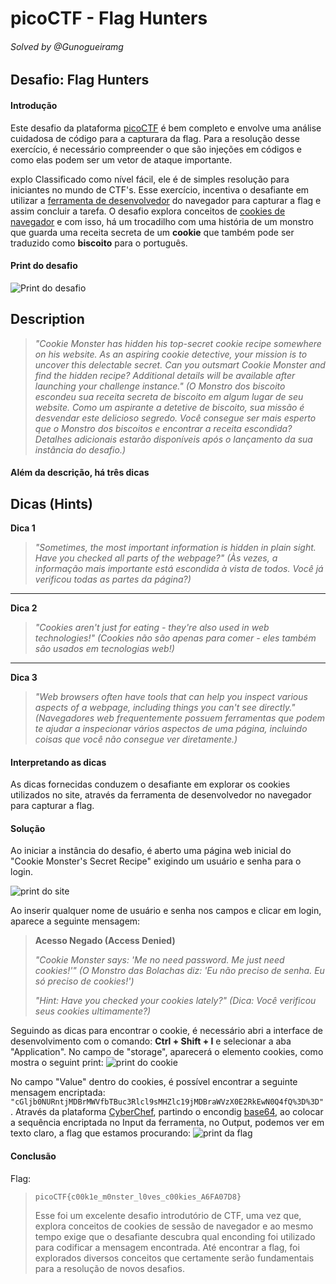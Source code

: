 # picoCTF - Flag Hunters
###### Solved by @Gunogueiramg

## Desafio: Flag Hunters
#### Introdução

Este desafio da plataforma [picoCTF](https://picoctf.org/) é bem completo e envolve uma análise cuidadosa de código para a capturara da flag. Para a resolução desse exercício, é necessário compreender o que são injeções em códigos e como elas podem ser um vetor de ataque importante.

explo Classificado como nível fácil, ele é de simples resolução para iniciantes no mundo de CTF's. Esse exercício, incentiva o desafiante em utilizar a [ferramenta de desenvolvedor](https://developer.mozilla.org/pt-BR/docs/Learn_web_development/Howto/Tools_and_setup/What_are_browser_developer_tools) do navegador para capturar a flag e assim concluir a tarefa. O desafio explora conceitos de [cookies de navegador](https://pingback.com/br/resources/o-que-sao-cookies/) e  com isso, há um trocadilho com uma história de um monstro que guarda uma receita secreta de um **cookie** que também pode ser traduzido como **biscoito** para o português.

#### Print do desafio
![Print do desafio](https://i.imgur.com/uLX2Qft.png)

## Description

> *"Cookie Monster has hidden his top-secret cookie recipe somewhere on his website. As an aspiring cookie detective, your mission is to uncover this delectable secret. Can you outsmart Cookie Monster and find the hidden recipe? Additional details will be available after launching your challenge instance."*
> *(O Monstro dos biscoito escondeu sua receita secreta de biscoito em algum lugar de seu website. Como um aspirante a detetive de biscoito, sua missão é desvendar este delicioso segredo. Você consegue ser mais esperto que o Monstro dos biscoitos e encontrar a receita escondida? Detalhes adicionais estarão disponíveis após o lançamento da sua instância do desafio.)*

#### Além da descrição, há três dicas
## Dicas (Hints)

**Dica 1**
> *"Sometimes, the most important information is hidden in plain sight. Have you checked all parts of the webpage?"*
> *(Às vezes, a informação mais importante está escondida à vista de todos. Você já verificou todas as partes da página?)*

---

**Dica 2**
> *"Cookies aren't just for eating - they're also used in web technologies!"*
> *(Cookies não são apenas para comer - eles também são usados em tecnologias web!)*

---

**Dica 3**
> *"Web browsers often have tools that can help you inspect various aspects of a webpage, including things you can't see directly."*
> *(Navegadores web frequentemente possuem ferramentas que podem te ajudar a inspecionar vários aspectos de uma página, incluindo coisas que você não consegue ver diretamente.)*

#### Interpretando as dicas
As dicas fornecidas conduzem o desafiante em explorar os cookies utilizados no site, através da ferramenta de desenvolvedor no navegador para capturar a flag. 

#### Solução
Ao iniciar a instância do desafio, é aberto uma página web inicial do "Cookie Monster's Secret Recipe" exigindo um usuário e senha para o login.

![print do site](https://i.imgur.com/KkvLBM7.png)

Ao inserir qualquer nome de usuário e senha nos campos e clicar em login, aparece a seguinte mensagem:
> **Acesso Negado (Access Denied)**
>
> *"Cookie Monster says: 'Me no need password. Me just need cookies!'"*
> *(O Monstro das Bolachas diz: 'Eu não preciso de senha. Eu só preciso de cookies!')*
>
> *"Hint: Have you checked your cookies lately?"*
> *(Dica: Você verificou seus cookies ultimamente?)*
> 
Seguindo as dicas para encontrar o cookie, é necessário abri a interface de desenvolvimento com o comando: **Ctrl + Shift + I** e selecionar a aba "Application". No campo de "storage", aparecerá o elemento cookies, como mostra o seguint print:
![print do cookie](https://i.imgur.com/MpzUkre.png)

No campo "Value" dentro do cookies, é possível encontrar a seguinte mensagem encriptada: `"cGljb0NURntjMDBrMWVfbTBuc3Rlcl9sMHZlc19jMDBraWVzX0E2RkEwN0Q4fQ%3D%3D"`. Através da plataforma [CyberChef](https://gchq.github.io/CyberChef/), partindo o encondig [base64](https://www.redhat.com/en/blog/base64-encoding), ao colocar a sequência encriptada no Input da ferramenta, no Output, podemos ver em texto claro, a flag que estamos procurando:
![print da flag](https://i.imgur.com/pLZrvgz.png)


#### Conclusão

Flag:
>`picoCTF{c00k1e_m0nster_l0ves_c00kies_A6FA07D8}`
>
>Esse foi um excelente desafio introdutório de CTF, uma vez que, explora conceitos de cookies de sessão de navegador e ao mesmo tempo exige que o desafiante descubra qual enconding foi utilizado para codificar a mensagem encontrada. Até encontrar a flag, foi explorados diversos conceitos que certamente serão fundamentais para a resolução de novos desafios.
